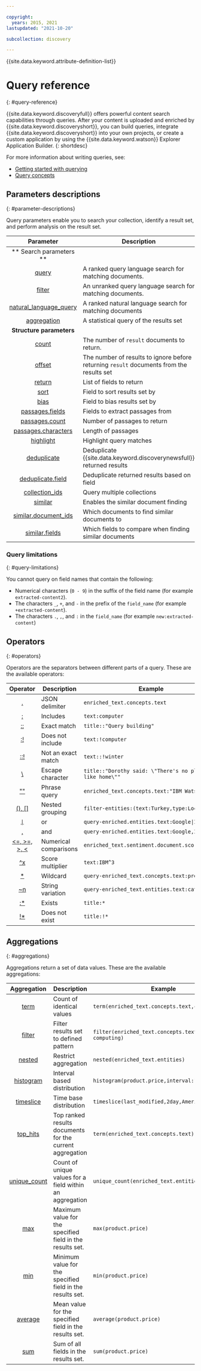 ```yaml
---

copyright:
  years: 2015, 2021
lastupdated: "2021-10-20"

subcollection: discovery

---
```


{{site.data.keyword.attribute-definition-list}}

# Query reference
{: #query-reference}

{{site.data.keyword.discoveryfull}} offers powerful content search capabilities through queries. After your content is uploaded and enriched by {{site.data.keyword.discoveryshort}}, you can build queries, integrate {{site.data.keyword.discoveryshort}} into your own projects, or create a custom application by using the {{site.data.keyword.watson}} Explorer Application Builder.
{: shortdesc}

For more information about writing queries, see:
- [Getting started with querying](/docs/discovery?topic=discovery-getting-started-with-querying)
- [Query concepts](/docs/discovery?topic=discovery-query-concepts)

## Parameters descriptions
{: #parameter-descriptions}

Query parameters enable you to search your collection, identify a result set, and perform analysis on the result set.


| Parameter | Description | Example |
|:-------------------:|------------------------------------------------------------|--------------------------------|
|** Search parameters **|  |  |
| [query](/docs/discovery?topic=discovery-query-parameters#query) | A ranked query language search for matching documents. | `query=bees` |
| [filter](/docs/discovery?topic=discovery-query-parameters#filter) | An unranked query language search for matching documents. | `filter=bees` |
| [natural_language_query](/docs/discovery?topic=discovery-query-parameters#nlq) | A ranked natural language search for matching documents | `natural_language_query="How do bees fly"` |
| [aggregation](/docs/discovery?topic=discovery-query-parameters#aggregation) | A statistical query of the results set | `aggregation=term(enriched_text.entities.type)` |
| **Structure parameters** | | |
| [count](/docs/discovery?topic=discovery-query-parameters#count) | The number of `result` documents to return. | `count=15` |
| [offset](/docs/discovery?topic=discovery-query-parameters#offset) | The number of results to ignore before returning `result` documents from the results set | `offset=100` |
| [return](/docs/discovery?topic=discovery-query-parameters#return) | List of fields to return | `return=title,url` |
| [sort](/docs/discovery?topic=discovery-query-parameters#sort) | Field to sort results set by | `sort=enriched_text.sentiment.document.score` |
| [bias](/docs/discovery?topic=discovery-query-parameters#bias) | Field to bias results set by | `bias=publication_date` |
| [passages.fields](/docs/discovery?topic=discovery-query-parameters#passages_fields) | Fields to extract passages from | `passages=true&passages.fields=text,abstract,conclusion` |
| [passages.count](/docs/discovery?topic=discovery-query-parameters#passages_count) | Number of passages to return | `passages=true&passages.count=6` |
| [passages.characters](/docs/discovery?topic=discovery-query-parameters#passages_characters) | Length of passages | `passages=true&passages.characters=144` |
| [highlight](/docs/discovery?topic=discovery-query-parameters#highlight) | Highlight query matches | `highlight=true` |
| [deduplicate](/docs/discovery?topic=discovery-query-parameters#deduplicate) | Deduplicate {{site.data.keyword.discoverynewsfull}} returned results | `deduplicate=true` |
| [deduplicate.field](/docs/discovery?topic=discovery-query-parameters#deduplicate_field) | Deduplicate returned results based on field | `deduplicate.field=title` |
| [collection_ids](/docs/discovery?topic=discovery-query-parameters#collection_ids) | Query multiple collections | `collection_ids={1},{2},{3}` |
| [similar](/docs/discovery?topic=discovery-query-parameters#similar) | Enables the similar document finding | `similar=true` |
| [similar.document_ids](/docs/discovery?topic=discovery-query-parameters#similar_document_ids) | Which documents to find similar documents to | `similar.document_ids={id1},{id2}` |
| [similar.fields](/docs/discovery?topic=discovery-query-parameters#similar_fields) | Which fields to compare when finding similar documents | `similar.fields=text,title` |

### Query limitations
{: #query-limitations}

You cannot query on field names that contain the following:
- Numerical characters (`0 - 9`) in the suffix of the field name (for example `extracted-content2`).
- The characters `_`, `+`, and `-` in the prefix of the `field_name` (for example `+extracted-content`).
- The characters `.`, `,`, and `:` in the `field_name` (for example `new:extracted-content`)

## Operators
{: #operators}

<!-- Learn more topic WDS -->
Operators are the separators between different parts of a query. These are the available operators:

| Operator | Description | Example |
|:-------------------:|------------------------------------------------------------|--------------------------------|
| [.](/docs/discovery?topic=discovery-query-operators#delimiter) | JSON delimiter | `enriched_text.concepts.text` |
| [:](/docs/discovery?topic=discovery-query-operators#includes) | Includes | `text:computer` |
| [::](/docs/discovery?topic=discovery-query-operators#match) | Exact match | `title::"Query building"` |
| [:!](/docs/discovery?topic=discovery-query-operators#notinclude) | Does not include | `text:!computer` |
| [::!](/docs/discovery?topic=discovery-query-operators#notamatch) | Not an exact match | `text::!winter` |
| [\\](/docs/discovery?topic=discovery-query-operators#escape) | Escape character | `title::"Dorothy said: \"There's no place like home\""` |
| [""](/docs/discovery?topic=discovery-query-operators#phrase) | Phrase query | `enriched_text.concepts.text:"IBM Watson"` |
| [(), \[\]](/docs/discovery?topic=discovery-query-operators#nestedquery) | Nested grouping | `filter-entities:(text:Turkey,type:Location)` |
| [<code>&#124;</code>](/docs/discovery?topic=discovery-query-operators#or) | or | <code>query-enriched.entities.text:Google&#124;IBM</code> |
| [,](/docs/discovery?topic=discovery-query-operators#and) | and | `query-enriched.entities.text:Google,IBM` |
| [<=, >=, >, <](/docs/discovery?topic=discovery-query-operators#comparisons) | Numerical comparisons |  `enriched_text.sentiment.document.score>0.679`     |
| [^x](/docs/discovery?topic=discovery-query-operators#multiplier) | Score multiplier | `text:IBM^3` |
| [*](/docs/discovery?topic=discovery-query-operators#wildcard) | Wildcard | `query-enriched_text.concepts.text:pre*` |
| [~n](/docs/discovery?topic=discovery-query-operators#variation) | String variation | `query-enriched_text.entities.text:cat~1` |
| [:*](/docs/discovery?topic=discovery-query-operators#exists) | Exists | `title:*` |
| [!*](/docs/discovery?topic=discovery-query-operators#dnexist) | Does not exist | `title:!*` |

## Aggregations
{: #aggregations}

Aggregations return a set of data values. These are the available aggregations:

| Aggregation | Description | Example |
|:-------------------:|------------------------------------------------------------|--------------------------------|
| [term](/docs/discovery?topic=discovery-query-aggregations#term) | Count of identical values | `term(enriched_text.concepts.text,count:10)` |
| [filter](/docs/discovery?topic=discovery-query-aggregations#aggfilter) | Filter results set to defined pattern | `filter(enriched_text.concepts.text:cloud computing)`
| [nested](/docs/discovery?topic=discovery-query-aggregations#nested) | Restrict aggregation | `nested(enriched_text.entities)` |
| [histogram](/docs/discovery?topic=discovery-query-aggregations#histogram) | Interval based distribution | `histogram(product.price,interval:1)` |
| [timeslice](/docs/discovery?topic=discovery-query-aggregations#timeslice) | Time base distribution | `timeslice(last_modified,2day,America/New York)` |
| [top_hits](/docs/discovery?topic=discovery-query-aggregations#top_hits) | Top ranked results documents for the current aggregation | `term(enriched_text.concepts.text).top_hits(10)` |
| [unique_count](/docs/discovery?topic=discovery-query-aggregations#unique_count) | Count of unique values for a field within an aggregation | `unique_count(enriched_text.entities.type)` |
| [max](/docs/discovery?topic=discovery-query-aggregations#max) | Maximum value for the specified field in the results set. | `max(product.price)` |
| [min](/docs/discovery?topic=discovery-query-aggregations#min) | Minimum value for the specified field in the results set. | `min(product.price)` |
| [average](/docs/discovery?topic=discovery-query-aggregations#average) |Mean value for the specified field in the results set. | `average(product.price)` |
| [sum](/docs/discovery?topic=discovery-query-aggregations#sum) | Sum of all fields in the results set. | `sum(product.price)` |
